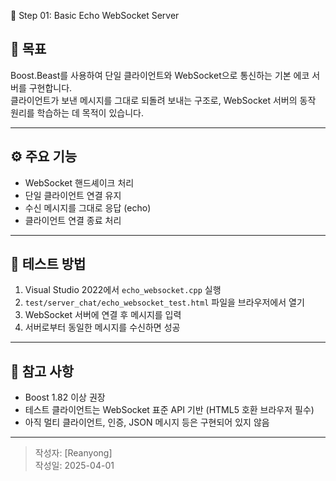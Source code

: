  🧱 Step 01: Basic Echo WebSocket Server

## 🎯 목표
Boost.Beast를 사용하여 단일 클라이언트와 WebSocket으로 통신하는 기본 에코 서버를 구현합니다.  
클라이언트가 보낸 메시지를 그대로 되돌려 보내는 구조로, WebSocket 서버의 동작 원리를 학습하는 데 목적이 있습니다.

---

## ⚙️ 주요 기능

-  WebSocket 핸드셰이크 처리
-  단일 클라이언트 연결 유지
-  수신 메시지를 그대로 응답 (echo)
-  클라이언트 연결 종료 처리

---

## 🧪 테스트 방법

1. Visual Studio 2022에서 `echo_websocket.cpp` 실행
2. `test/server_chat/echo_websocket_test.html` 파일을 브라우저에서 열기
3. WebSocket 서버에 연결 후 메시지를 입력
4. 서버로부터 동일한 메시지를 수신하면 성공

---
## 📌 참고 사항

- Boost 1.82 이상 권장
- 테스트 클라이언트는 WebSocket 표준 API 기반 (HTML5 호환 브라우저 필수)
- 아직 멀티 클라이언트, 인증, JSON 메시지 등은 구현되어 있지 않음

---

> 작성자: [Reanyong]  
> 작성일: 2025-04-01